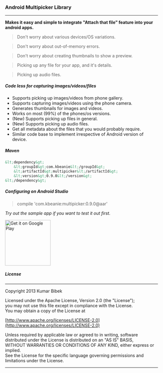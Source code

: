 ### Android Multipicker Library
---

**Makes it easy and simple to integrate "Attach that file" feature into your android apps.**

>Don't worry about various devices/OS variations.

>Don't worry about out-of-memory errors.

>Don't worry about creating thumbnails to show a preview.

>Picking up any file for your app, and it's details.

>Picking up audio files.

##### Code less for capturing  images/videos/files
- Supports picking up images/videos from phone gallery.
- Supports capturing images/videos using the phone camera.
- Generates thumbnails for images and videos.
- Works on most (99%) of the phones/os versions.
- (New) Supports picking up files in general.
- (New) Supports picking up audio files.
- Get all metadata about the files that you would probably require.
- Similar code base to implement irrespective of Android version of device.

##### Maven
```xml
&lt;dependency&gt;
    &lt;groupId&gt;com.kbeanie&lt;/groupId&gt;
    &lt;artifactId&gt;multipicker&lt;/artifactId&gt;
    &lt;version&gt;0.9.0&lt;/version&gt;
&lt;/dependency&gt;
```

##### Configuring on Android Studio
> compile 'com.kbeanie:multipicker:0.9.0@aar'

_Try out the sample app if you want to test it out first._

<a href="https://play.google.com/store/apps/details?id=com.kbeanie.multipicker.sample&utm_source=global_co&utm_medium=prtnr&utm_content=Mar2515&utm_campaign=PartBadge&pcampaignid=MKT-Other-global-all-co-prtnr-py-PartBadge-Mar2515-1">
    <img alt="Get it on Google Play" src="https://play.google.com/intl/en_us/badges/images/generic/en-play-badge.png" width="150px"/>
</a>

##### License
-----------------------------------------------------------------------------------

Copyright 2013 Kumar Bibek

Licensed under the Apache License, Version 2.0 (the "License");<br />
you may not use this file except in compliance with the License.<br />
You may obtain a copy of the License at
   
[http://www.apache.org/licenses/LICENSE-2.0](http://www.apache.org/licenses/LICENSE-2.0)
	
Unless required by applicable law or agreed to in writing, software<br />
distributed under the License is distributed on an "AS IS" BASIS,<br />
WITHOUT WARRANTIES OR CONDITIONS OF ANY KIND, either express or implied.<br />
See the License for the specific language governing permissions and<br />
limitations under the License.

-----------------------------------------------------------------------------------
